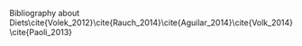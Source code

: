 Bibliography about Diets\cite{Volek_2012}\cite{Rauch_2014}\cite{Aguilar_2014}\cite{Volk_2014}\cite{Paoli_2013}